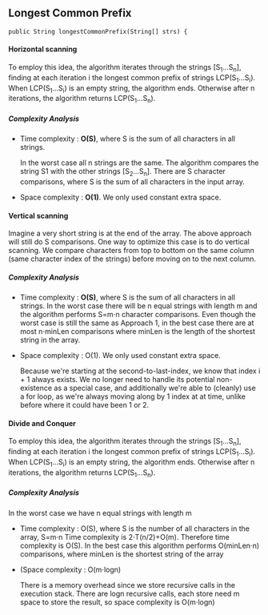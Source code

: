 ## Longest Common Prefix

```{java}
public String longestCommonPrefix(String[] strs) {
```

#### Horizontal scanning

To employ this idea, the algorithm iterates through the strings [S<sub>1</sub>…S<sub>n</sub>], finding at each iteration i the longest common prefix of strings LCP(S<sub>1</sub>…S<sub>i</sub>). When LCP(S<sub>1</sub>…S<sub>i</sub>) is an empty string, the algorithm ends. Otherwise after n iterations, the algorithm returns LCP(S<sub>1</sub>…S<sub>n</sub>).

##### Complexity Analysis

* Time complexity : **O(S)**, where S is the sum of all characters in all strings.

    In the worst case all n strings are the same. The algorithm compares the string S1 with the other strings [S<sub>2</sub>…S<sub>n</sub>]. There are S character comparisons, where S is the sum of all characters in the input array.

* Space complexity : **O(1)**. We only used constant extra space. 

#### Vertical scanning

Imagine a very short string is at the end of the array. The above approach will still do S comparisons. One way to optimize this case is to do vertical scanning. We compare characters from top to bottom on the same column (same character index of the strings) before moving on to the next column.

##### Complexity Analysis

* Time complexity : **O(S)**, where S is the sum of all characters in all strings. In the worst case there will be n equal strings with length m and the algorithm performs S=m⋅n character comparisons. Even though the worst case is still the same as Approach 1, in the best case there are at most n⋅minLen comparisons where minLen is the length of the shortest string in the array.

* Space complexity : O(1). We only used constant extra space. 

    Because we're starting at the second-to-last-index, we know that index i + 1 always exists. We no longer need to handle its potential non-existence as a special case, and additionally we're able to (cleanly) use a for loop, as we're always moving along by 1 index at at time, unlike before where it could have been 1 or 2.

#### Divide and Conquer

To employ this idea, the algorithm iterates through the strings [S<sub>1</sub>…S<sub>n</sub>], finding at each iteration i the longest common prefix of strings LCP(S<sub>1</sub>…S<sub>i</sub>). When LCP(S<sub>1</sub>…S<sub>i</sub>) is an empty string, the algorithm ends. Otherwise after n iterations, the algorithm returns LCP(S<sub>1</sub>…S<sub>n</sub>).

##### Complexity Analysis
In the worst case we have n equal strings with length m

* Time complexity : O(S), where S is the number of all characters in the array, S=m⋅n Time complexity is 2⋅T(n/2)+O(m). Therefore time complexity is O(S). In the best case this algorithm performs O(minLen⋅n) comparisons, where minLen is the shortest string of the array

* (Space complexity : O(m⋅log⁡n)

    There is a memory overhead since we store recursive calls in the execution stack. There are log⁡n recursive calls, each store need m space to store the result, so space complexity is O(m⋅log⁡n)


